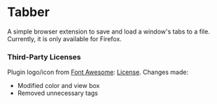 # Tabber

A simple browser extension to save and load a window's tabs to a file.
Currently, it is only available for Firefox.

### Third-Party Licenses
Plugin logo/icon from [Font Awesome](https://fontawesome.com): [License](https://fontawesome.com/license). Changes made:
- Modified color and view box
- Removed unnecessary tags
